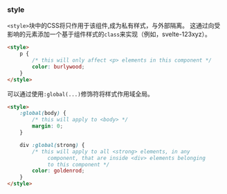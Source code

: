 ### style

`<style>`块中的CSS将只作用于该组件,成为私有样式，与外部隔离。
这通过向受影响的元素添加一个基于组件样式的`class`来实现（例如，svelte-123xyz）。
```html
<style>
	p {
		/* this will only affect <p> elements in this component */
		color: burlywood;
	}
</style>
```
可以通过使用`:global(...)`修饰符将样式作用域全局。
```html
<style>
	:global(body) {
		/* this will apply to <body> */
		margin: 0;
	}

	div :global(strong) {
		/* this will apply to all <strong> elements, in any
			 component, that are inside <div> elements belonging
			 to this component */
		color: goldenrod;
	}
</style>
```